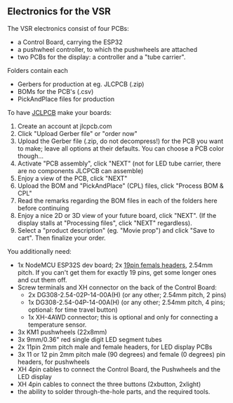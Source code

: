 ## Electronics for the VSR

The VSR electronics consist of four PCBs:
- a Control Board, carrying the ESP32
- a pushwheel controller, to which the pushwheels are attached
- two PCBs for the display: a controller and a "tube carrier".

Folders contain each
- Gerbers for production at eg. JLCPCB (.zip)
- BOMs for the PCB's (.csv)
- PickAndPlace files for production

To have [JCLPCB](https://jlcpcb.com) make your boards:
1) Create an account at jlcpcb.com
2) Click "Upload Gerber file" or "order now"
3) Upload the Gerber file (.zip, do not decompress!) for the PCB you want to make; leave all options at their defaults. You can choose a PCB color though...
4) Activate "PCB assembly", click "NEXT" (not for LED tube carrier, there are no components JLCPCB can assemble)
5) Enjoy a view of the PCB, click "NEXT"
6) Upload the BOM and "PickAndPlace" (CPL) files, click "Process BOM & CPL"
7) Read the remarks regarding the BOM files in each of the folders here before continuing
8) Enjoy a nice 2D or 3D view of your future board, click "NEXT". (If the display stalls at "Processing files", click "NEXT" regardless).
9) Select a "product description" (eg. "Movie prop") and click "Save to cart". Then finalize your order.

You additionally need:
- 1x NodeMCU ESP32S dev board; 2x [19pin femals headers](https://www.lcsc.com/product-detail/Female-Headers_CONNFLY-Elec-DS1023-1x19SF11_C7509529.html), 2.54mm pitch. If you can't get them for exactly 19 pins, get some longer ones and cut them off.
- Screw terminals and XH connector on the back of the Control Board:
  - 2x DG308-2.54-02P-14-00A(H) (or any other; 2.54mm pitch, 2 pins)
  - 1x DG308-2.54-04P-14-00A(H) (or any other; 2.54mm pitch, 4 pins; optional: for time travel button)
  - 1x XH-4AWD connector; this is optional and only for connecting a temperature sensor.
- 3x KM1 pushwheels (22x8mm)
- 3x 9mm/0.36" red single digit LED segment tubes
- 2x 11pin 2mm pitch male and female headers, for LED display PCBs
- 3x 11 or 12 pin 2mm pitch male (90 degrees) and female (0 degrees) pin headers, for pushwheels
- XH 4pin cables to connect the Control Board, the Pushwheels and the LED display
- XH 4pin cables to connect the three buttons (2xbutton, 2xlight)
- the ability to solder through-the-hole parts, and the required tools.
